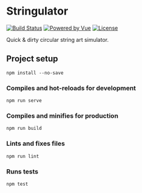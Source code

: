 # Stringulator

[![Build Status](https://img.shields.io/github/workflow/status/dvuckovic/stringulator/Test%20&%20Deploy)](https://github.com/dvuckovic/stringulator/actions/workflows/checks.yml)
[![Powered by Vue](https://img.shields.io/github/package-json/dependency-version/dvuckovic/stringulator/vue)](https://v3.vuejs.org/)
[![License](https://img.shields.io/github/package-json/license/dvuckovic/stringulator?color=white)](http://www.wtfpl.net/)

Quick & dirty circular string art simulator.

## Project setup
```
npm install --no-save
```

### Compiles and hot-reloads for development
```
npm run serve
```

### Compiles and minifies for production
```
npm run build
```

### Lints and fixes files
```
npm run lint
```

### Runs tests
```
npm test
```
